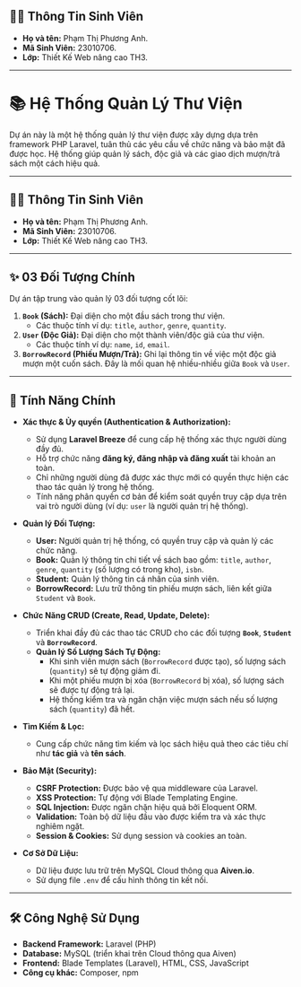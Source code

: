 ## 🙋‍♀️ Thông Tin Sinh Viên

* **Họ và tên:** Phạm Thị Phương Anh.
* **Mã Sinh Viên:** 23010706.
* **Lớp:** Thiết Kế Web nâng cao TH3.

---

# 📚 Hệ Thống Quản Lý Thư Viện

Dự án này là một hệ thống quản lý thư viện được xây dựng dựa trên framework PHP Laravel, tuân thủ các yêu cầu về chức năng và bảo mật đã được học. Hệ thống giúp quản lý sách, độc giả và các giao dịch mượn/trả sách một cách hiệu quả.

---

## 🙋‍♀️ Thông Tin Sinh Viên

* **Họ và tên:** Phạm Thị Phương Anh.
* **Mã Sinh Viên:** 23010706.
* **Lớp:** Thiết Kế Web nâng cao TH3.

---

## ✨ 03 Đối Tượng Chính

Dự án tập trung vào quản lý 03 đối tượng cốt lõi:

1.  **`Book` (Sách):** Đại diện cho một đầu sách trong thư viện.
    * Các thuộc tính ví dụ: `title`, `author`, `genre`, `quantity`.
2.  **`User` (Độc Giả):** Đại diện cho một thành viên/độc giả của thư viện.
    * Các thuộc tính ví dụ: `name`, `id`, `email`.
3.  **`BorrowRecord` (Phiếu Mượn/Trả):** Ghi lại thông tin về việc một độc giả mượn một cuốn sách. Đây là mối quan hệ nhiều-nhiều giữa `Book` và `User`.

---

## 🚀 Tính Năng Chính

* **Xác thực & Ủy quyền (Authentication & Authorization):**
    * Sử dụng **Laravel Breeze** để cung cấp hệ thống xác thực người dùng đầy đủ.
    * Hỗ trợ chức năng **đăng ký, đăng nhập và đăng xuất** tài khoản an toàn.
    * Chỉ những người dùng đã được xác thực mới có quyền thực hiện các thao tác quản lý trong hệ thống.
    * Tính năng phân quyền cơ bản để kiểm soát quyền truy cập dựa trên vai trò người dùng (ví dụ: `user` là người quản trị hệ thống).

* **Quản lý Đối Tượng:**
    * **User:** Người quản trị hệ thống, có quyền truy cập và quản lý các chức năng.
    * **Book:** Quản lý thông tin chi tiết về sách bao gồm: `title`, `author`, `genre`, `quantity` (số lượng có trong kho), `isbn`.
    * **Student:** Quản lý thông tin cá nhân của sinh viên.
    * **BorrowRecord:** Lưu trữ thông tin phiếu mượn sách, liên kết giữa `Student` và `Book`.

* **Chức Năng CRUD (Create, Read, Update, Delete):**
    * Triển khai đầy đủ các thao tác CRUD cho các đối tượng **`Book`**, **`Student`** và **`BorrowRecord`**.
    * **Quản lý Số Lượng Sách Tự Động:**
        * Khi sinh viên mượn sách (`BorrowRecord` được tạo), số lượng sách (`quantity`) sẽ tự động giảm đi.
        * Khi một phiếu mượn bị xóa (`BorrowRecord` bị xóa), số lượng sách sẽ được tự động trả lại.
        * Hệ thống kiểm tra và ngăn chặn việc mượn sách nếu số lượng sách (`quantity`) đã hết.

* **Tìm Kiếm & Lọc:**
    * Cung cấp chức năng tìm kiếm và lọc sách hiệu quả theo các tiêu chí như **tác giả** và **tên sách**.

* **Bảo Mật (Security):**
    * **CSRF Protection:** Được bảo vệ qua middleware của Laravel.
    * **XSS Protection:** Tự động với Blade Templating Engine.
    * **SQL Injection:** Được ngăn chặn hiệu quả bởi Eloquent ORM.
    * **Validation:** Toàn bộ dữ liệu đầu vào được kiểm tra và xác thực nghiêm ngặt.
    * **Session & Cookies:** Sử dụng session và cookies an toàn.

* **Cơ Sở Dữ Liệu:**
    * Dữ liệu được lưu trữ trên MySQL Cloud thông qua **Aiven.io**.
    * Sử dụng file `.env` để cấu hình thông tin kết nối.

---

## 🛠️ Công Nghệ Sử Dụng

* **Backend Framework:** Laravel (PHP)
* **Database:** MySQL (triển khai trên Cloud thông qua Aiven)
* **Frontend:** Blade Templates (Laravel), HTML, CSS, JavaScript
* **Công cụ khác:** Composer, npm
